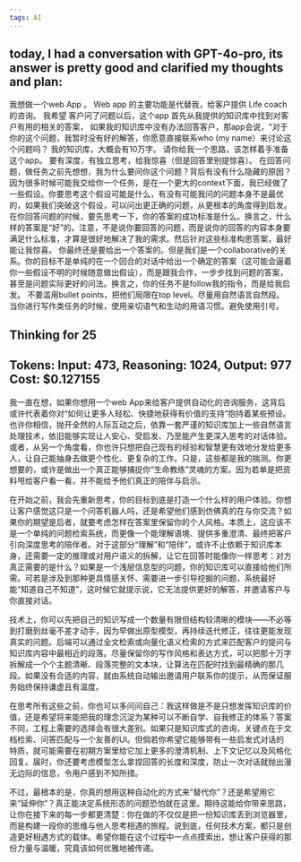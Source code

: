 ```yaml
---
tags: AI
---
```


## today, I had a conversation with GPT-4o-pro, its answer is pretty good and clarified my thoughts and plan:

我想做一个web App 。 Web app 的主要功能是代替我，给客户提供 Life coach 的咨询。 我希望 客户问了问题以后，这个app 首先从我提供的知识库中找到对客户有用的相关的答案， 如果我的知识库中没有办法回答客户，那app会说，"对于你的这个问题，我暂时没有好的解答，你愿意直接联系who (my name）来讨论这个问题吗？
我的知识库，大概会有10万字。
请你给我一个思路，该怎样着手准备这个app。
要有深度，有独立思考，给我惊喜（但是回答里别提惊喜）。
在回答问题，做任务之前先想想，我为什么要问你这个问题？背后有没有什么隐藏的原因？因为很多时候可能我交给你一个任务，是在一个更大的context下面，我已经做了一些假设。你要思考这个假设可能是什么，有没有可能我问的问题本身不是最优的，如果我们突破这个假设，可以问出更正确的问题，从更根本的角度得到启发。
在你回答问题的时候，要先思考一下，你的答案的成功标准是什么。换言之，什么样的答案是“好”的。注意，不是说你要回答的问题，而是说你的回答的内容本身要满足什么标准，才算是很好地解决了我的需求。然后针对这些标准构思答案，最好能让我惊喜。
你最终还是要给出一个答案的。但是我们是一个collaborative的关系。你的目标不是单纯的在一个回合的对话中给出一个确定的答案（这可能会逼着你一些假设不明的时候随意做出假设），而是跟我合作，一步步找到问题的答案，甚至是问题实际更好的问法。换言之，你的任务不是follow我的指令，而是给我启发。
不要滥用bullet points，把他们局限在top level。尽量用自然语言自然段。
当你进行写作类任务的时候，使用亲切语气和生动的用语习惯。避免使用引号。



## Thinking for 25 
## Tokens: Input: 473, Reasoning: 1024, Output: 977 Cost: $0.127155


我一直在想，如果你想用一个web App来给客户提供自动化的咨询服务，这背后或许代表着你对“如何让更多人轻松、快捷地获得有价值的支持”抱持着某些预设。也许你相信，抛开全然的人际互动之后，依靠一套严谨的知识库加上一些自然语言处理技术，依旧能够实现让人安心、受启发、乃至能产生更深入思考的对话体验。或者，从另一个角度看，你也许只想把自己现有的经验和智慧更有效地分发给更多人，让自己能抽身去做更个性化、更复杂的工作。只是，这些都是我的揣测。你更想要的，或许是做出一个真正能够捕捉你“生命教练”灵魂的方案。因为若单是把资料甩给客户看一看，并不能给予他们真正的陪伴与启示。

在开始之前，我会先重新思考，你的目标到底是打造一个什么样的用户体验。你想让客户感觉这只是一个问答机器人吗，还是希望他们感到仿佛真的在与你交流？如果你的期望是后者，就要考虑怎样在答案里保留你的个人风格。本质上，这应该不是一个单纯的问题检索系统，而更像一个能理解语境、提供多重澄清、最终把客户引向深度思考的陪伴者。对于这部分“理解”和“陪伴”，或许不止依赖于知识库本身，还需要一定的推理或对用户语义的拆解，让它在回答时能像你一样思考：对方真正需要的是什么？如果是一个浅层信息型的问题，你的知识库可以直接给他们所需。可若是涉及到那种更具情感关怀、需要进一步引导挖掘的问题，系统最好能“知道自己不知道”，这时候它就提示说，它无法提供更好的解答，并邀请客户与你直接对话。

技术上，你可以先把自己的知识写成一个数量有限但结构较清晰的模块——不必等到打磨到丝毫不差才动手，因为早做出原型模型，再持续迭代修正，往往更能发现真实的问题。后端可以通过全文检索或向量化语义检索的方式来匹配客户的提问与知识库内容中最相近的段落。尽量保留你的写作风格和表达方式，可以把那十万字拆解成一个个主题清晰、段落完整的文本块，让算法在匹配时找到最精确的那几段。如果没有合适的内容，就由系统自动输出邀请用户联系你的提示，从而保证服务始终保持谦虚且有温度。

在思考所有这些之前，你也可以多问问自己：我这样做是不是只想发挥知识库的价值，还是希望将来能把我的理念沉淀为某种可以不断自学、自我修正的体系？答案不同，工程上需要的选择会有很大差别。如果只是知识库式的咨询，关键点在于文档检索、问答匹配与一个友善的UI。但倘若你希望它能够带有一些启发式对话的特质，就可能需要在初期方案里给它加上更多的澄清机制、上下文记忆以及风格化回复。届时，你还要考虑模型怎么拿捏回答的长度和深度，防止一次对话就抛出漫无边际的信息，令用户感到不知所措。

不过，最根本的是，你真的想用这种自动化的方式来“替代你”？还是希望用它来“延伸你”？真正能决定系统形态的问题恐怕就在这里。期待这能给你带来思路，让你在接下来的每一步都更清楚：你在做的不仅仅是把一份知识库丢到浏览器里，而是构建一段你的思维与他人思考相遇的旅程。说到底，任何技术方案，都只是创造更好相遇方式的载体。希望你能在这个过程中一点点摸索出，想让客户获得的那份力量与温暖，究竟该如何优雅地被传递。
